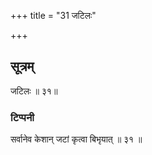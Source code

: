 +++
title = "31 जटिलः"

+++
## सूत्रम्
जटिलः ॥ ३१॥  
### टिप्पनी
सर्वानेव केशान् जटां कृत्वा बिभृयात् ॥ ३१ ॥  
